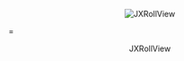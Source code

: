 
<p align="center" >
  <img src="http://static.oschina.net/uploads/space/2016/0331/113119_iQiL_2434368.png" alt="JXRollView" title="JXRollView">
</p>
=
<p align="center" >
JXRollView
</p>
